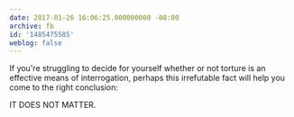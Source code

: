 ```yaml
---
date: 2017-01-26 16:06:25.000000000 -08:00
archive: fb
id: '1485475585'
weblog: false
---
```


If you're struggling to decide for yourself whether or not torture is an effective means of interrogation, perhaps this irrefutable fact will help you come to the right conclusion:

IT DOES NOT MATTER.
